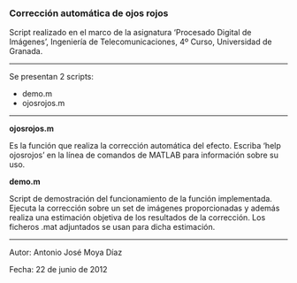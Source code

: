 ### Corrección automática de ojos rojos



Script realizado en el marco de la asignatura ‘Procesado Digital de Imágenes’, Ingeniería de Telecomunicaciones, 4º Curso, Universidad de Granada.

---

Se presentan 2 scripts:
* demo.m
* ojosrojos.m

***

**ojosrojos.m**

Es la función que realiza la corrección automática del efecto. Escriba ‘help ojosrojos’ en la línea de comandos de MATLAB para información sobre su uso.

**demo.m**

Script de demostración del funcionamiento de la función implementada. Ejecuta la corrección sobre un set de imágenes proporcionadas y además realiza una estimación objetiva de los resultados de la corrección. Los ficheros .mat adjuntados se usan para dicha estimación.

___


Autor: Antonio José Moya Díaz

Fecha: 22 de junio de 2012